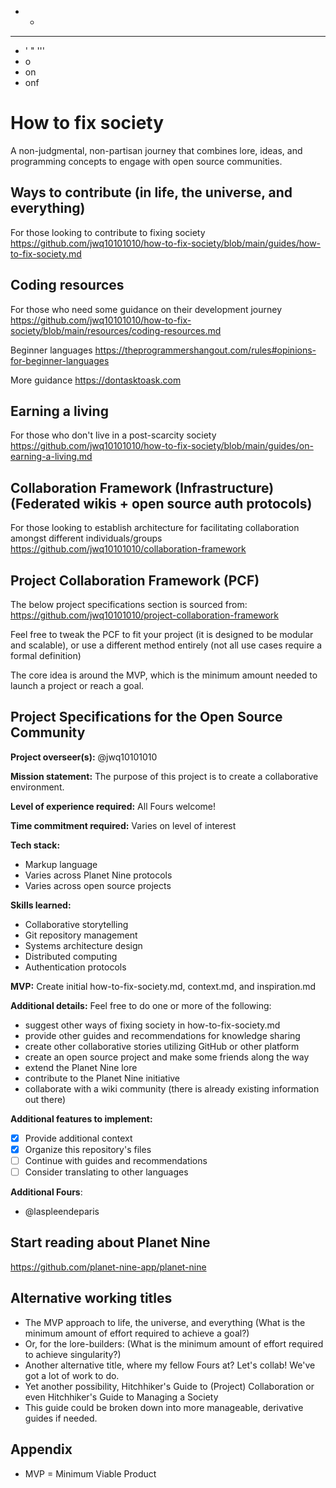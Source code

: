 - -
- - --
- ' " '''
- o
- on
- onf

# How to fix society
A non-judgmental, non-partisan journey that combines lore, ideas, and programming concepts to engage with open source communities.

## Ways to contribute (in life, the universe, and everything)
For those looking to contribute to fixing society
https://github.com/jwq10101010/how-to-fix-society/blob/main/guides/how-to-fix-society.md

## Coding resources
For those who need some guidance on their development journey
https://github.com/jwq10101010/how-to-fix-society/blob/main/resources/coding-resources.md

Beginner languages
https://theprogrammershangout.com/rules#opinions-for-beginner-languages

More guidance
https://dontasktoask.com

## Earning a living
For those who don't live in a post-scarcity society
https://github.com/jwq10101010/how-to-fix-society/blob/main/guides/on-earning-a-living.md

## Collaboration Framework (Infrastructure) (Federated wikis + open source auth protocols)
For those looking to establish architecture for facilitating collaboration amongst different individuals/groups
https://github.com/jwq10101010/collaboration-framework

## Project Collaboration Framework (PCF)
The below project specifications section is sourced from:
https://github.com/jwq10101010/project-collaboration-framework

Feel free to tweak the PCF to fit your project (it is designed to be modular and scalable), or use a different method entirely (not all use cases require a formal definition)

The core idea is around the MVP, which is the minimum amount needed to launch a project or reach a goal.

## Project Specifications for the Open Source Community

**Project overseer(s):** @jwq10101010

**Mission statement:** The purpose of this project is to create a collaborative environment.

**Level of experience required:** All Fours welcome!

**Time commitment required:** Varies on level of interest

**Tech stack:**
- Markup language
- Varies across Planet Nine protocols
- Varies across open source projects

**Skills learned:**
- Collaborative storytelling
- Git repository management
- Systems architecture design
- Distributed computing
- Authentication protocols

**MVP:** Create initial how-to-fix-society.md, context.md, and inspiration.md

**Additional details:**
Feel free to do one or more of the following:
- suggest other ways of fixing society in how-to-fix-society.md
- provide other guides and recommendations for knowledge sharing
- create other collaborative stories utilizing GitHub or other platform
- create an open source project and make some friends along the way
- extend the Planet Nine lore
- contribute to the Planet Nine initiative
- collaborate with a wiki community (there is already existing information out there)


**Additional features to implement:**
- [x] Provide additional context
- [x] Organize this repository's files
- [ ] Continue with guides and recommendations
- [ ] Consider translating to other languages

**Additional Fours**:
- @laspleendeparis

## Start reading about Planet Nine
https://github.com/planet-nine-app/planet-nine

## Alternative working titles
- The MVP approach to life, the universe, and everything
  (What is the minimum amount of effort required to achieve a goal?)
- Or, for the lore-builders:
  (What is the minimum amount of effort required to achieve singularity?)
- Another alternative title, where my fellow Fours at? Let's collab! We've got a lot of work to do.
- Yet another possibility, Hitchhiker's Guide to (Project) Collaboration or even Hitchhiker's Guide to Managing a Society
- This guide could be broken down into more manageable, derivative guides if needed.

## Appendix
- MVP = Minimum Viable Product
